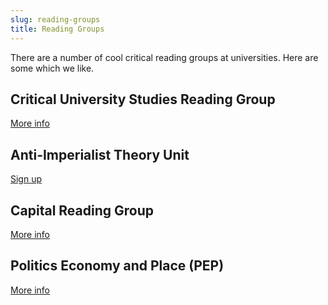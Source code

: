 ```yaml
---
slug: reading-groups
title: Reading Groups
---
```


There are a number of cool critical reading groups at universities. Here are some which we like.


## Critical University Studies Reading Group
[More info](/reading-groups/critical-university-studies)

## Anti-Imperialist Theory Unit
[Sign up](https://docs.google.com/forms/d/e/1FAIpQLSdZeXR9W9IctI9jJ1iuReEZdR7dljaAuqBvMILYhn-4ZTW-EQ/viewform?usp=sf_link)

## Capital Reading Group
[More info](/reading-groups/capital)


## Politics Economy and Place (PEP)
[More info](https://pep.blogs.auckland.ac.nz/)

